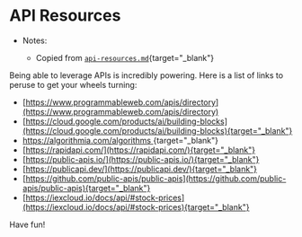 # API Resources

- Notes:

  - Copied from [`api-resources.md`](https://github.com/firstdraft/appdev-chapters/blob/benp-edits/api-resources.md){target="_blank"}

Being able to leverage APIs is incredibly powering. Here is a list of links to peruse to get your wheels turning:

 - [https://www.programmableweb.com/apis/directory](https://www.programmableweb.com/apis/directory)
 - [https://cloud.google.com/products/ai/building-blocks](https://cloud.google.com/products/ai/building-blocks){target="_blank"}
 - [https://algorithmia.com/algorithms ](https://algorithmia.com/algorithms){target="_blank"}
 - [https://rapidapi.com/](https://rapidapi.com/){target="_blank"}
 - [https://public-apis.io/](https://public-apis.io/){target="_blank"}
 - [https://publicapi.dev/](https://publicapi.dev/){target="_blank"}
 - [https://github.com/public-apis/public-apis](https://github.com/public-apis/public-apis){target="_blank"}
 - [https://iexcloud.io/docs/api/#stock-prices](https://iexcloud.io/docs/api/#stock-prices){target="_blank"}

Have fun!
